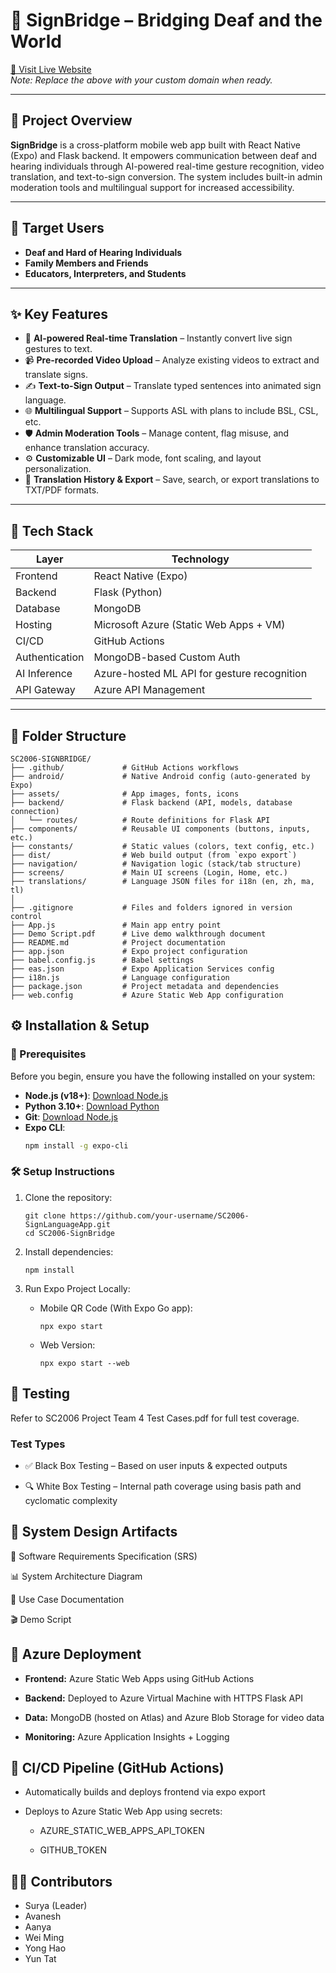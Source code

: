 # 📱 SignBridge – Bridging Deaf and the World

[🔗 Visit Live Website](https://nice-sand-0630da700.6.azurestaticapps.net/)  
*Note: Replace the above with your custom domain when ready.*

---

## 📌 Project Overview

**SignBridge** is a cross-platform mobile web app built with React Native (Expo) and Flask backend. It empowers communication between deaf and hearing individuals through AI-powered real-time gesture recognition, video translation, and text-to-sign conversion. The system includes built-in admin moderation tools and multilingual support for increased accessibility.

---

## 👥 Target Users

- **Deaf and Hard of Hearing Individuals**
- **Family Members and Friends**
- **Educators, Interpreters, and Students**

---

## ✨ Key Features

- 🧠 **AI-powered Real-time Translation** – Instantly convert live sign gestures to text.
- 📹 **Pre-recorded Video Upload** – Analyze existing videos to extract and translate signs.
- ✍️ **Text-to-Sign Output** – Translate typed sentences into animated sign language.
- 🌐 **Multilingual Support** – Supports ASL with plans to include BSL, CSL, etc.
- 🛡️ **Admin Moderation Tools** – Manage content, flag misuse, and enhance translation accuracy.
- ⚙️ **Customizable UI** – Dark mode, font scaling, and layout personalization.
- 📁 **Translation History & Export** – Save, search, or export translations to TXT/PDF formats.

---

## 🧱 Tech Stack

| Layer             | Technology                                      |
|-------------------|-------------------------------------------------|
| Frontend          | React Native (Expo)                             |
| Backend           | Flask (Python)                                  |
| Database          | MongoDB                                         |
| Hosting           | Microsoft Azure (Static Web Apps + VM)          |
| CI/CD             | GitHub Actions                                  |
| Authentication    | MongoDB-based Custom Auth                       |
| AI Inference      | Azure-hosted ML API for gesture recognition     |
| API Gateway       | Azure API Management                            |

---

## 📂 Folder Structure

```
SC2006-SIGNBRIDGE/
├── .github/             # GitHub Actions workflows
├── android/             # Native Android config (auto-generated by Expo)
├── assets/              # App images, fonts, icons
├── backend/             # Flask backend (API, models, database connection)
│   └── routes/          # Route definitions for Flask API
├── components/          # Reusable UI components (buttons, inputs, etc.)
├── constants/           # Static values (colors, text config, etc.)
├── dist/                # Web build output (from `expo export`)
├── navigation/          # Navigation logic (stack/tab structure)
├── screens/             # Main UI screens (Login, Home, etc.)
├── translations/        # Language JSON files for i18n (en, zh, ma, tl)
│
├── .gitignore           # Files and folders ignored in version control
├── App.js               # Main app entry point
├── Demo Script.pdf      # Live demo walkthrough document
├── README.md            # Project documentation
├── app.json             # Expo project configuration
├── babel.config.js      # Babel settings
├── eas.json             # Expo Application Services config
├── i18n.js              # Language configuration
├── package.json         # Project metadata and dependencies
├── web.config           # Azure Static Web App configuration
```
## ⚙️ Installation & Setup

### 🔧 Prerequisites

Before you begin, ensure you have the following installed on your system:

- **Node.js (v18+)**: [Download Node.js](https://nodejs.org/)
- **Python 3.10+**: [Download Python](https://www.python.org/)
- **Git**: [Download Node.js](https://git-scm.com/)
- **Expo CLI**:
  ```bash
  npm install -g expo-cli
  ```

### 🛠 Setup Instructions
1. Clone the repository:
    ```
    git clone https://github.com/your-username/SC2006-SignLanguageApp.git
    cd SC2006-SignBridge
    ```
2. Install dependencies:
    ```
    npm install
    ```
3. Run Expo Project Locally:

    - Mobile QR Code (With Expo Go app):
        ```
        npx expo start
        ```
    - Web Version:
        ```
        npx expo start --web
        ```

## 🧪 Testing
Refer to SC2006 Project Team 4 Test Cases.pdf for full test coverage.

### Test Types
- ✅ Black Box Testing – Based on user inputs & expected outputs

- 🔍 White Box Testing – Internal path coverage using basis path and cyclomatic complexity

## 🧠 System Design Artifacts
🧾 Software Requirements Specification (SRS)

📊 System Architecture Diagram

📝 Use Case Documentation

🎬 Demo Script

## 🚀 Azure Deployment
- **Frontend:** Azure Static Web Apps using GitHub Actions

- **Backend:** Deployed to Azure Virtual Machine with HTTPS Flask API

- **Data:** MongoDB (hosted on Atlas) and Azure Blob Storage for video data

- **Monitoring:** Azure Application Insights + Logging

## 🔄 CI/CD Pipeline (GitHub Actions)
- Automatically builds and deploys frontend via expo export

- Deploys to Azure Static Web App using secrets:

    - AZURE_STATIC_WEB_APPS_API_TOKEN

    - GITHUB_TOKEN

## 👨‍💻 Contributors
- Surya (Leader)
- Avanesh
- Aanya
- Wei Ming
- Yong Hao
- Yun Tat